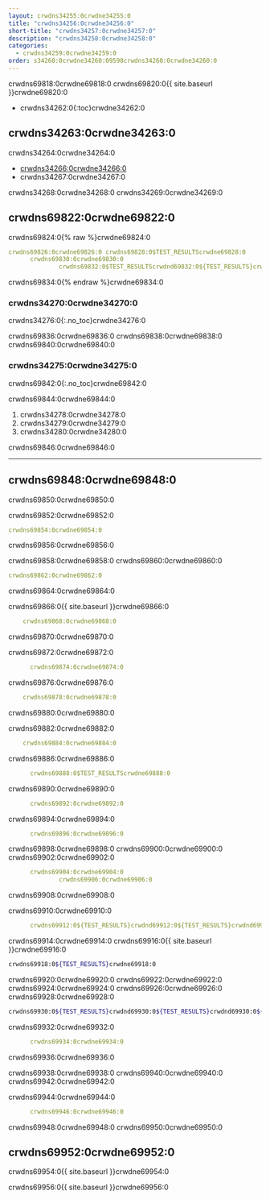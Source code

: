 ```yaml
---
layout: crwdns34255:0crwdne34255:0
title: "crwdns34256:0crwdne34256:0"
short-title: "crwdns34257:0crwdne34257:0"
description: "crwdns34258:0crwdne34258:0"
categories:
  - crwdns34259:0crwdne34259:0
order: s34260:0crwdne34260:09598crwdns34260:0crwdne34260:0
---
```

crwdns69818:0crwdne69818:0 crwdns69820:0{{ site.baseurl }}crwdne69820:0

- crwdns34262:0{:toc}crwdne34262:0

## crwdns34263:0crwdne34263:0

crwdns34264:0crwdne34264:0

- <a href="crwdns34265:0crwdne34265:0" target="_blank">crwdns34266:0crwdne34266:0</a>
- crwdns34267:0crwdne34267:0

crwdns34268:0crwdne34268:0 crwdns34269:0crwdne34269:0

## crwdns69822:0crwdne69822:0

crwdns69824:0{% raw %}crwdne69824:0

```yaml
crwdns69826:0crwdne69826:0 crwdns69828:0$TEST_RESULTScrwdne69828:0
      crwdns69830:0crwdne69830:0
              crwdns69832:0$TEST_RESULTScrwdnd69832:0${TEST_RESULTS}crwdnd69832:0${TEST_RESULTS}crwdnd69832:0${TEST_RESULTS}crwdne69832:0
```

crwdns69834:0{% endraw %}crwdne69834:0

### crwdns34270:0crwdne34270:0

crwdns34276:0{:.no_toc}crwdne34276:0

crwdns69836:0crwdne69836:0 crwdns69838:0crwdne69838:0 crwdns69840:0crwdne69840:0

### crwdns34275:0crwdne34275:0

crwdns69842:0{:.no_toc}crwdne69842:0

crwdns69844:0crwdne69844:0

1. crwdns34278:0crwdne34278:0
2. crwdns34279:0crwdne34279:0
3. crwdns34280:0crwdne34280:0

crwdns69846:0crwdne69846:0

* * *

## crwdns69848:0crwdne69848:0

crwdns69850:0crwdne69850:0

crwdns69852:0crwdne69852:0

```yaml
crwdns69854:0crwdne69854:0
```

crwdns69856:0crwdne69856:0

crwdns69858:0crwdne69858:0 crwdns69860:0crwdne69860:0

```yaml
crwdns69862:0crwdne69862:0
```

crwdns69864:0crwdne69864:0

crwdns69866:0{{ site.baseurl }}crwdne69866:0

```yaml
    crwdns69868:0crwdne69868:0
```

crwdns69870:0crwdne69870:0

crwdns69872:0crwdne69872:0

```yaml
      crwdns69874:0crwdne69874:0
```

crwdns69876:0crwdne69876:0

```yaml
    crwdns69878:0crwdne69878:0
```

crwdns69880:0crwdne69880:0

crwdns69882:0crwdne69882:0

```yaml
    crwdns69884:0crwdne69884:0
```

crwdns69886:0crwdne69886:0

```yaml
      crwdns69888:0$TEST_RESULTScrwdne69888:0
```

crwdns69890:0crwdne69890:0

```yaml
      crwdns69892:0crwdne69892:0
```

crwdns69894:0crwdne69894:0

```yaml
      crwdns69896:0crwdne69896:0
```

crwdns69898:0crwdne69898:0 crwdns69900:0crwdne69900:0 crwdns69902:0crwdne69902:0

```yaml
      crwdns69904:0crwdne69904:0
              crwdns69906:0crwdne69906:0
```

crwdns69908:0crwdne69908:0

crwdns69910:0crwdne69910:0

```yaml
      crwdns69912:0${TEST_RESULTS}crwdnd69912:0${TEST_RESULTS}crwdnd69912:0${TEST_RESULTS}crwdne69912:0
```

crwdns69914:0crwdne69914:0 crwdns69916:0{{ site.baseurl }}crwdne69916:0

```bash
crwdns69918:0${TEST_RESULTS}crwdne69918:0
```

crwdns69920:0crwdne69920:0 crwdns69922:0crwdne69922:0 crwdns69924:0crwdne69924:0 crwdns69926:0crwdne69926:0 crwdns69928:0crwdne69928:0

```bash
crwdns69930:0${TEST_RESULTS}crwdnd69930:0${TEST_RESULTS}crwdnd69930:0${TEST_RESULTS}crwdne69930:0
```

crwdns69932:0crwdne69932:0

```yaml
      crwdns69934:0crwdne69934:0
```

crwdns69936:0crwdne69936:0

crwdns69938:0crwdne69938:0 crwdns69940:0crwdne69940:0 crwdns69942:0crwdne69942:0

crwdns69944:0crwdne69944:0

```yaml
      crwdns69946:0crwdne69946:0
```

crwdns69948:0crwdne69948:0 crwdns69950:0crwdne69950:0

## crwdns69952:0crwdne69952:0

crwdns69954:0{{ site.baseurl }}crwdne69954:0

crwdns69956:0{{ site.baseurl }}crwdne69956:0